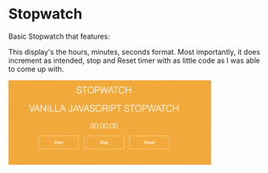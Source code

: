 # Stopwatch

Basic Stopwatch that features: 
<br/>
<p>
This display's the hours, minutes, seconds format. 
  Most importantly, it does increment as intended, stop and Reset timer with as little code as I was able to come up with.
</p>  


<img src="./assets/stopwatch-screengrab.png" style="width:80%;" />

